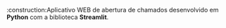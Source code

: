 <p>:construction:Aplicativo WEB de abertura de chamados desenvolvido em <b>Python</b> com a biblioteca <b>Streamlit</b>.</p>

